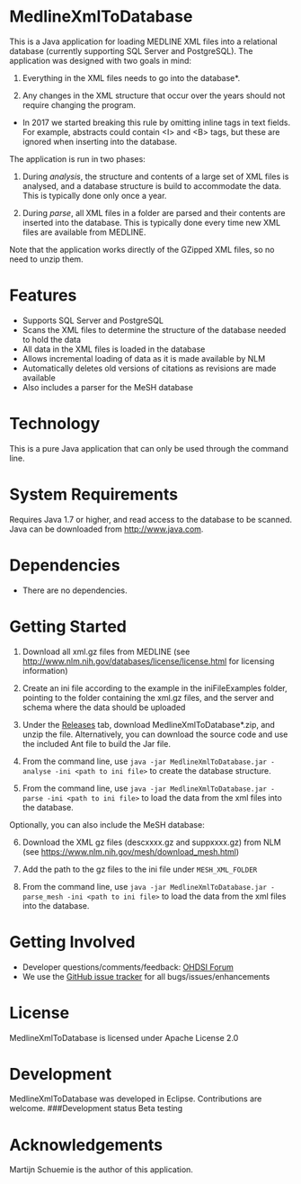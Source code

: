 MedlineXmlToDatabase
====================

This is a Java application for loading MEDLINE XML files into a relational database (currently supporting SQL Server and PostgreSQL). The application was designed with two goals in mind:

1. Everything in the XML files needs to go into the database*.

2. Any changes in the XML structure that occur over the years should not require changing the program.

* In 2017 we started breaking this rule by omitting inline tags in text fields. For example, abstracts could contain &lt;I&gt; and &lt;B&gt; tags, but these are ignored when inserting into the database.

The application is run in two phases:

1. During *analysis*, the structure and contents of a large set of XML files is analysed, and a database structure is build to accommodate the data. This is typically done only once a year.

2. During *parse*, all XML files in a folder are parsed and their contents are inserted into the database. This is typically done every time new XML files are available from MEDLINE.

Note that the application works directly of the GZipped XML files, so no need to unzip them.

Features
========
- Supports SQL Server and PostgreSQL
- Scans the XML files to determine the structure of the database needed to hold the data
- All data in the XML files is loaded in the database
- Allows incremental loading of data as it is made available by NLM
- Automatically deletes old versions of citations as revisions are made available
- Also includes a parser for the MeSH database

Technology
==========
This is a pure Java application that can only be used through the command line.

System Requirements
============
Requires Java 1.7 or higher, and read access to the database to be scanned.   Java can be downloaded from
<a href="http://www.java.com" target="_blank">http://www.java.com</a>.

Dependencies
============
 * There are no dependencies.

Getting Started
=============== 
1. Download all xml.gz files from MEDLINE (see http://www.nlm.nih.gov/databases/license/license.html for licensing information)

2. Create an ini file according to the example in the iniFileExamples folder, pointing to the folder containing the xml.gz files, and the server and schema where the data should be uploaded

3. Under the [Releases](https://github.com/OHDSI/MedlineXmlToDatabase/releases) tab, download MedlineXmlToDatabase*.zip, and unzip the file. Alternatively, you can download the source code and use the included Ant file to build the Jar file.

4. From the command line, use ```java -jar MedlineXmlToDatabase.jar -analyse -ini <path to ini file>``` to create the database structure.

5. From the command line, use ```java -jar MedlineXmlToDatabase.jar -parse -ini <path to ini file>``` to load the data from the xml files into the database.

Optionally, you can also include the MeSH database:

6. Download the XML gz files (descxxxx.gz and suppxxxx.gz) from NLM (see https://www.nlm.nih.gov/mesh/download_mesh.html)

7. Add the path to the gz files to the ini file under ```MESH_XML_FOLDER```

8.  From the command line, use ```java -jar MedlineXmlToDatabase.jar -parse_mesh -ini <path to ini file>``` to load the data from the xml files into the database.

Getting Involved
=============
* Developer questions/comments/feedback: <a href="http://forums.ohdsi.org/c/developers">OHDSI Forum</a>
* We use the <a href="../../issues">GitHub issue tracker</a> for all bugs/issues/enhancements

License
=======
MedlineXmlToDatabase is licensed under Apache License 2.0

Development
===========
MedlineXmlToDatabase was developed in Eclipse. Contributions are welcome.
###Development status
Beta testing

Acknowledgements
===========
Martijn Schuemie is the author of this application.

